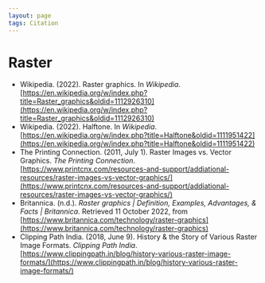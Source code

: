 ```yaml
---
layout: page
tags: Citation 
---
```


# Raster

- Wikipedia. (2022). Raster graphics. In _Wikipedia_. [https://en.wikipedia.org/w/index.php?title=Raster_graphics&oldid=1112926310](https://en.wikipedia.org/w/index.php?title=Raster_graphics&oldid=1112926310)
- Wikipedia. (2022). Halftone. In _Wikipedia_. [https://en.wikipedia.org/w/index.php?title=Halftone&oldid=1111951422](https://en.wikipedia.org/w/index.php?title=Halftone&oldid=1111951422)
- The Printing Connection. (2011, July 1). Raster Images vs. Vector Graphics. _The Printing Connection_. [https://www.printcnx.com/resources-and-support/addiational-resources/raster-images-vs-vector-graphics/](https://www.printcnx.com/resources-and-support/addiational-resources/raster-images-vs-vector-graphics/)
- Britannica. (n.d.). _Raster graphics | Definition, Examples, Advantages, & Facts | Britannica_. Retrieved 11 October 2022, from [https://www.britannica.com/technology/raster-graphics](https://www.britannica.com/technology/raster-graphics)
- Clipping Path India. (2018, June 9). History & the Story of Various Raster Image Formats. _Clipping Path India_. [https://www.clippingpath.in/blog/history-various-raster-image-formats/](https://www.clippingpath.in/blog/history-various-raster-image-formats/)